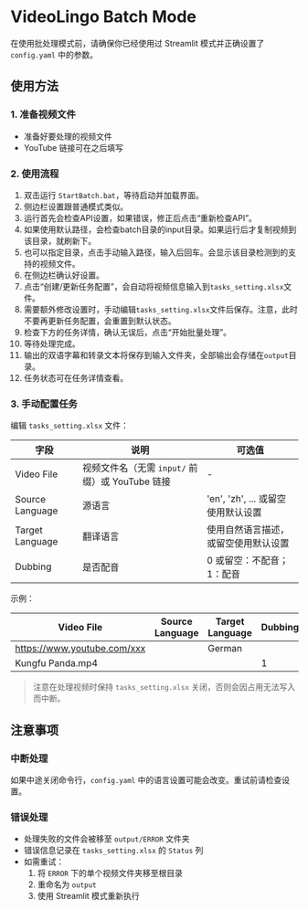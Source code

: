 # VideoLingo Batch Mode

在使用批处理模式前，请确保你已经使用过 Streamlit 模式并正确设置了 `config.yaml` 中的参数。

## 使用方法

### 1. 准备视频文件

- 准备好要处理的视频文件
- YouTube 链接可在之后填写

### 2. 使用流程

1. 双击运行 `StartBatch.bat`，等待启动并加载界面。
2. 侧边栏设置跟普通模式类似。
3. 运行首先会检查API设置，如果错误，修正后点击“重新检查API”。
4. 如果使用默认路径，会检查batch目录的input目录。如果运行后才复制视频到该目录，就刷新下。
5. 也可以指定目录，点击手动输入路径，输入后回车。会显示该目录检测到的支持的视频文件。
6. 在侧边栏确认好设置。
7. 点击“创建/更新任务配置”，会自动将视频信息输入到`tasks_setting.xlsx`文件。
8. 需要额外修改设置时，手动编辑`tasks_setting.xlsx`文件后保存。注意，此时不要再更新任务配置，会重置到默认状态。
9. 检查下方的任务详情，确认无误后，点击“开始批量处理”。
10. 等待处理完成。
11. 输出的双语字幕和转录文本将保存到输入文件夹，全部输出会存储在`output`目录。
12. 任务状态可在任务详情查看。

### 3. 手动配置任务

编辑 `tasks_setting.xlsx` 文件：

| 字段 | 说明 | 可选值 |
|------|------|--------|
| Video File | 视频文件名（无需 `input/` 前缀）或 YouTube 链接 | - |
| Source Language | 源语言 | 'en', 'zh', ... 或留空使用默认设置 |
| Target Language | 翻译语言 | 使用自然语言描述，或留空使用默认设置 |
| Dubbing | 是否配音 | 0 或留空：不配音；1：配音 |

示例：

| Video File | Source Language | Target Language | Dubbing |
|------------|-----------------|-----------------|---------|
| https://www.youtube.com/xxx | | German | |
| Kungfu Panda.mp4 | |  | 1 |

> 注意在处理视频时保持 `tasks_setting.xlsx` 关闭，否则会因占用无法写入而中断。

## 注意事项

### 中断处理

如果中途关闭命令行，`config.yaml` 中的语言设置可能会改变。重试前请检查设置。

### 错误处理

- 处理失败的文件会被移至 `output/ERROR` 文件夹
- 错误信息记录在 `tasks_setting.xlsx` 的 `Status` 列
- 如需重试：
  1. 将 `ERROR` 下的单个视频文件夹移至根目录
  2. 重命名为 `output`
  3. 使用 Streamlit 模式重新执行
